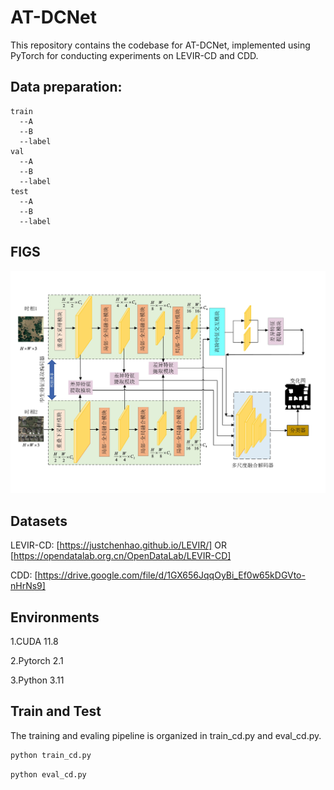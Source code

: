 # AT-DCNet
This repository contains the codebase for AT-DCNet, 
implemented using PyTorch for conducting experiments on LEVIR-CD and CDD. 
## Data preparation:
```
train 
  --A 
  --B
  --label
val 
  --A 
  --B
  --label  
test  
  --A 
  --B
  --label  
```
## FIGS        

![image](/figs/fig1.jpg)
## Datasets

LEVIR-CD:
[https://justchenhao.github.io/LEVIR/]  OR [https://opendatalab.org.cn/OpenDataLab/LEVIR-CD]

CDD:
[https://drive.google.com/file/d/1GX656JqqOyBi_Ef0w65kDGVto-nHrNs9]

## Environments

1.CUDA  11.8

2.Pytorch 2.1

3.Python 3.11

## Train and Test
The training and evaling pipeline is organized in train_cd.py and eval_cd.py.
```bash
python train_cd.py
```

```bash
python eval_cd.py
```